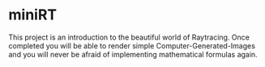 # miniRT
This project is an introduction to the beautiful world of Raytracing. Once completed you will be able to render simple Computer-Generated-Images and you will never be afraid of implementing mathematical formulas again.
